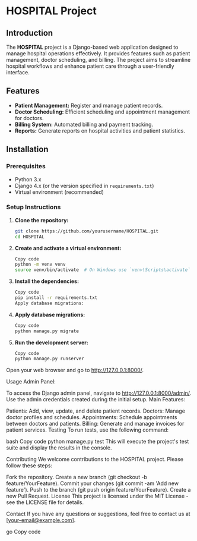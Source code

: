 # HOSPITAL Project

## Introduction
The **HOSPITAL** project is a Django-based web application designed to manage hospital operations effectively. It provides features such as patient management, doctor scheduling, and billing. The project aims to streamline hospital workflows and enhance patient care through a user-friendly interface.

## Features
- **Patient Management:** Register and manage patient records.
- **Doctor Scheduling:** Efficient scheduling and appointment management for doctors.
- **Billing System:** Automated billing and payment tracking.
- **Reports:** Generate reports on hospital activities and patient statistics.

## Installation

### Prerequisites
- Python 3.x
- Django 4.x (or the version specified in `requirements.txt`)
- Virtual environment (recommended)

### Setup Instructions

1. **Clone the repository:**
   ```bash
   git clone https://github.com/yourusername/HOSPITAL.git
   cd HOSPITAL

2. **Create and activate a virtual environment:**
   ```bash
   Copy code
   python -m venv venv
   source venv/bin/activate  # On Windows use `venv\Scripts\activate`

3. **Install the dependencies:**
   ```bash
   Copy code
   pip install -r requirements.txt
   Apply database migrations:

4. **Apply database migrations:**
   ```bash
   Copy code
   python manage.py migrate

5. **Run the development server:**
   ```bash
   Copy code
   python manage.py runserver

Open your web browser and go to http://127.0.0.1:8000/.

Usage
Admin Panel:

To access the Django admin panel, navigate to http://127.0.0.1:8000/admin/.
Use the admin credentials created during the initial setup.
Main Features:

Patients: Add, view, update, and delete patient records.
Doctors: Manage doctor profiles and schedules.
Appointments: Schedule appointments between doctors and patients.
Billing: Generate and manage invoices for patient services.
Testing
To run tests, use the following command:

bash
Copy code
python manage.py test
This will execute the project's test suite and display the results in the console.

Contributing
We welcome contributions to the HOSPITAL project. Please follow these steps:

Fork the repository.
Create a new branch (git checkout -b feature/YourFeature).
Commit your changes (git commit -am 'Add new feature').
Push to the branch (git push origin feature/YourFeature).
Create a new Pull Request.
License
This project is licensed under the MIT License - see the LICENSE file for details.

Contact
If you have any questions or suggestions, feel free to contact us at [your-email@example.com].

go
Copy code

